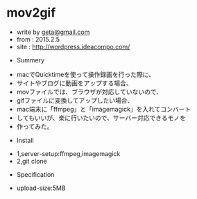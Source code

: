 
# mov2gif
- write by geta@gmail.com
- from : 2015.2.5
- site : http://wordpress.ideacompo.com/

* Summery
- macでQuicktimeを使って操作録画を行った際に、
- サイトやブログに動画をアップする場合、
- movファイルでは、ブラウザが対応していないので、
- gifファイルに変換してアップしたい場合、
- mac端末に「ffmpeg」と「imagemagick」を入れてコンバート
- してもいいが、楽に行いたいので、サーバー対応できるモノを
- 作ってみた。

* Install
- 1,server-setup:ffmpeg,imagemagick
- 2,git clone

* Specification
- upload-size:5MB
